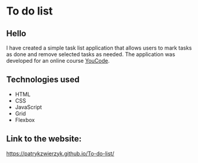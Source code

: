 # To do list

## Hello
I have created a simple task list application that allows users to mark tasks as done and remove selected tasks as needed. The application was developed for an online course [YouCode](https://youcode.pl/zostawiam-maila/).

## Technologies used
+ HTML
+ CSS
+ JavaScript
+ Grid
+ Flexbox

## Link to the website:
 https://patrykzwierzyk.github.io/To-do-list/